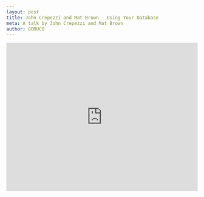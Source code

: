```yaml
---
layout: post
title: John Crepezzi and Mat Brown - Using Your Database
meta: A talk by John Crepezzi and Mat Brown
author: GORUCO
---
```


<iframe src="http://player.vimeo.com/video/27243808?title=0&amp;byline=0&amp;portrait=0" width="100%" height="390px" frameborder="0" ></iframe>